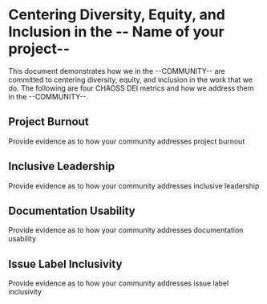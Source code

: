 # Centering Diversity, Equity, and Inclusion in the -- Name of your project--

This document demonstrates how we in the --COMMUNITY-- are committed to centering diversity, equity, and inclusion in the work that we do. The following are four CHAOSS DEI metrics and how we address them in the --COMMUNITY--. 

## Project Burnout 
Provide evidence as to how your community addresses project burnout 
 
 

## Inclusive Leadership 
Provide evidence as to how your community addresses inclusive leadership
 
 

## Documentation Usability 
Provide evidence as to how your community addresses documentation usability
 
 

## Issue Label Inclusivity 
Provide evidence as to how your community addresses issue label inclusivity


 

